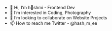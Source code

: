 - 👋 Hi, I’m hshmi - Frontend Dev
- 👀 I’m interested in Coding, Photography
- 🌱 I’m looking to collaborate on Website Projects
- 📫 How to reach me Twitter - @hash_m_ee

<!---
hashmi7917/hashmi7917 is a ✨ special ✨ repository because its `README.md` (this file) appears on your GitHub profile.
You can click the Preview link to take a look at your changes.
--->
